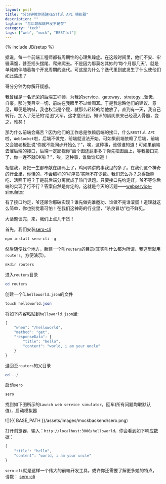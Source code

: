 ```yaml
---
layout: post
title: "分分钟教你搭建RESTful API 模拟器"
description: ""
tagline: "与后端解耦开发不是梦"
category: "tech"
tags: ["web", "mock", "RESTful"]
---
```

{% include JB/setup %}

据说，每一个前端工程师都有周期性的心理焦躁症。在这段时间里，他们不安、牢骚满腹，甚至摇头摆尾、爬来爬去。不是因为那莫名其妙的‘每个月那几天’，就是单纯的伴随着每个开发周期的迭代。可这是为什么？迭代里到底发生了什么使他们如此焦虑？

哥分分钟为你解开疑惑。

我曾经是一名光荣的后端工程师，为我的service、gateway、strategy...骄傲、自豪。那时我目空一切，前端在我眼里不过绘图耳。于是我忽略他们的建议、意见，即便是呐喊，我也权当是个屁，就那么轻轻的给他放了。直到有一天，我自己转行，加入了茫茫的‘绘图’大军，这才意识到，知识的隔阂原来已经浸入骨髓，变之，难矣！

那为什么前端会痛苦？因为他们的工作总是依赖后端的接口，什么`RESTful API`啦，`WebSocket`啦，后端不做完，前端就没法开始。可如果前端依赖了后端，前端又会被老板批说“你就不能同步开始么？”，唉，这种事，谁做谁知道！可如果前端去催后端的接口，后端一定鄙视你“画个图还屁事多？你先把图画上，等我接口完了，你一连不就OK啦？”，唉，这种事，谁做谁知道！

相信我，哥把一生都奉献在编码上了，鸡同鸭讲的事我见的多了。在我们这个神奇的行业里，你懂的，不会编程的‘程序员’实际不在少数。我们怎么办？总得饭照吃、活照干吧？于是前后端分离就成了热门话题。只要接口先约定好，爷不等你后端的实现了行不行？答案自然是肯定的，这就是今天的话题——[webservice-simulator](https://www.npmjs.org/package/webservice-simulator)

有了接口约定，爷还尿你那破实现？谁先做完谁邀功、谁做不完谁滚蛋！道理就这么简单，你也别觉着可怕！在我们这神奇的行业里，“杀良冒功”也不鲜见。

大话题谈完，来，我们上点儿干货！

首先，我们安装[sero-cli](https://www.npmjs.org/package/sero-cli)

```powershell
npm install sero-cli -g
```

然后随便找个地方，新建一个叫`routers`的目录(其实叫什么都为所谓，我这里就用`routers`，方便演示)。

```powershell
mkdir routers
```

进入`routers`目录

```powershell
cd routers
```

创建一个叫`helloworld.json`的文件

```powershell
touch helloworld.json
```

将如下内容粘贴到`helloworld.json`里:

```javascript
{
    "when": "/helloworld",
    "method": "get",
    "responseData": {
        "title": "hello",
        "content": "world, i am your uncle"
    }
}
```

退回至`routers`的父目录

```powershell
cd ../
```

启动`sero`

```powershell
sero
```
找到如下图所示的`Launch web service simulator`，回车(所有问题均取默认值)，启动模拟器

![]({{ BASE_PATH }}/assets/images/mockbackend/sero.png)

打开浏览器，输入：`http://localhost:3000/helloworld`，你会看到如下响应数据：

```javascript
{
    "title": "hello",
    "content": "world, i am your uncle"
}
```
`sero-cli`就是这样一个伟大的前端开发工具，或许你还需要了解更多她的特点，请戳： [sero-cli](https://www.npmjs.org/package/sero-cli)